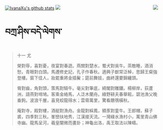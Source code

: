 [![IvanaXu's github stats](https://github-readme-stats.vercel.app/api?username=IvanaXu&show_icons=true&theme=vue-dark)](https://github.com/anuraghazra/github-readme-stats)
<img align="right" src="https://github-readme-stats.vercel.app/api/top-langs/?username=IvanaXu&langs_count=8&theme=graywhite" />
<img src="https://github-readme-stats.vercel.app/api/wakatime?username=IvanaXu&layout=compact&langs_count=8&theme=vue-dark&custom_title=ProgrammingTimes/Since-Jul.29.2021" />
# བཀྲ་ཤིས་བདེ་ལེགས་
> 十一 尤
> 
> 榮對辱，喜對憂，夜宴對春遊。燕關對楚水，蜀犬對吳牛。茶敵睡，酒消愁，青眼對白頭。馬遷修史記，孔子作春秋。適興子猷常泛棹，思歸王粲強登樓。窗下佳人，妝罷重將金插鬢；筵前舞妓，曲終還要錦纏頭。
> 
> 脣對齒，角對頭，策馬對騎牛。毫尖對筆底，綺閣對雕鏤。楊柳岸，荻蘆洲，語燕對啼鳩。客乘金絡馬，人泛木蘭舟。綠野耕夫春舉耜，碧池漁父晚垂鉤。波浪千層，喜見蛟龍得水；雲霄萬里，驚看鵰鶚橫秋。
> 
> 庵對寺，殿對樓，酒艇對漁舟。金龍對綵鳳，豶豕對童牛。王郎帽，蘇子裘，四季對三秋。峯巒扶地秀，江漢接天流。一灣綠水漁村小，萬里青山佛寺幽。龍馬呈河，羲皇闡微而畫卦；神龜出洛，禹王取法以陳疇。
>